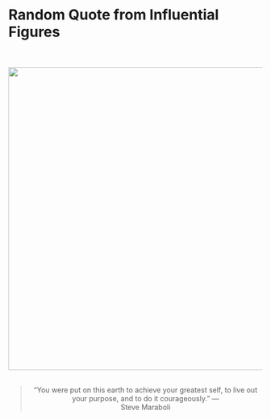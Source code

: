 # Random Quote from Influential Figures

<div align="center">
  <br>
  <br>
  <a href="undefined" title="undefined"><img src="undefined" width="600px"></a>
  <br>
  <br>
  <blockquote>&ldquo;You were put on this earth to achieve your greatest self, to live out your purpose, and to do it courageously.&rdquo; &mdash; <footer>Steve Maraboli</footer></blockquote>
</div>
  